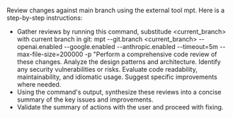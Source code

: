 Review changes against main branch using the external tool mpt. Here is a step-by-step instructions:

* Gather reviews by running this command, substitude <current_branch> with current branch in git: mpt --git.branch <current_branch> --openai.enabled --google.enabled --anthropic.enabled --timeout=5m --max-file-size=200000 -p "Perform a comprehensive code review of these changes. Analyze the design patterns and architecture. Identify any security vulnerabilities or risks. Evaluate code readability, maintainability, and idiomatic usage. Suggest specific improvements where needed.
* Using the command's output, synthesize these reviews into a concise summary of the key issues and improvements.
* Validate the summary of actions with the user and proceed with fixing.
